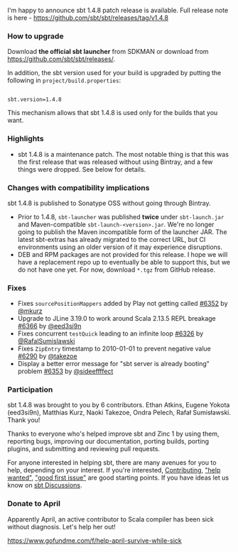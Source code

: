 
  [6290]: https://github.com/sbt/sbt/pull/6290
  [6326]: https://github.com/sbt/sbt/pull/6326
  [6352]: https://github.com/sbt/sbt/pull/6352
  [6353]: https://github.com/sbt/sbt/pull/6353
  [6366]: https://github.com/sbt/sbt/pull/6366
  [@takezoe]: https://github.com/takezoe
  [@RafalSumislawski]: https://github.com/RafalSumislawski
  [@mkurz]: https://github.com/mkurz
  [@sideeffffect]: https://github.com/sideeffffect
  [@eed3si9n]: https://github.com/eed3si9n

I'm happy to announce sbt 1.4.8 patch release is available. Full release note is here - https://github.com/sbt/sbt/releases/tag/v1.4.8

### How to upgrade

Download **the official sbt launcher** from SDKMAN or download from <https://github.com/sbt/sbt/releases/>.

In addition, the sbt version used for your build is upgraded by putting the following in `project/build.properties`:

<code>
sbt.version=1.4.8
</code>

This mechanism allows that sbt 1.4.8 is used only for the builds that you want.

### Highlights

- sbt 1.4.8 is a maintenance patch. The most notable thing is that this was the first release that was released without using Bintray, and a few things were dropped. See below for details.

### Changes with compatibility implications

sbt 1.4.8 is published to Sonatype OSS without going through Bintray.

- Prior to 1.4.8, `sbt-launcher` was published **twice** under `sbt-launch.jar` and Maven-compatible `sbt-launch-<version>.jar`. We're no longer going to publish the Maven incompatible form of the launcher JAR. The latest sbt-extras has already migrated to the correct URL, but CI environments using an older version of it may experience disruptions.
- DEB and RPM packages are not provided for this release. I hope we will have a replacement repo up to eventually be able to support this, but we do not have one yet. For now, download `*.tgz` from GitHub release.

### Fixes

- Fixes `sourcePositionMappers` added by Play not getting called [#6352][6352] by [@mkurz][@mkurz]
- Upgrade to JLine 3.19.0 to work around Scala 2.13.5 REPL breakage [#6366][6366] by [@eed3si9n][@eed3si9n]
- Fixes concurrent `testQuick` leading to an infinite loop [#6326][6326] by [@RafalSumislawski][@RafalSumislawski]
- Fixes `ZipEntry` timestamp to 2010-01-01 to prevent negative value [#6290][6290] by [@takezoe][@takezoe]
- Display a better error message for "sbt server is already booting" problem [#6353][6353] by [@sideeffffect][@sideeffffect]

### Participation

sbt 1.4.8 was brought to you by 6 contributors. Ethan Atkins, Eugene Yokota (eed3si9n), Matthias Kurz, Naoki Takezoe, Ondra Pelech, Rafał Sumisławski. Thank you!

Thanks to everyone who's helped improve sbt and Zinc 1 by using them, reporting bugs, improving our documentation, porting builds, porting plugins, and submitting and reviewing pull requests.

For anyone interested in helping sbt, there are many avenues for you to help, depending on your interest. If you're interested, [Contributing](https://github.com/sbt/sbt/blob/develop/CONTRIBUTING.md), ["help wanted"](https://github.com/sbt/sbt/issues?q=is%3Aissue+is%3Aopen+label%3A%22help+wanted%22), ["good first issue"](https://github.com/sbt/sbt/issues?q=is%3Aissue+is%3Aopen+label%3A%22good+first+issue%22) are good starting points. If you have ideas let us know on [sbt Discussions](https://github.com/sbt/sbt/discussions).

### Donate to April

Apparently April, an active contributor to Scala compiler has been sick without diagnosis. Let's help her out!

https://www.gofundme.com/f/help-april-survive-while-sick
